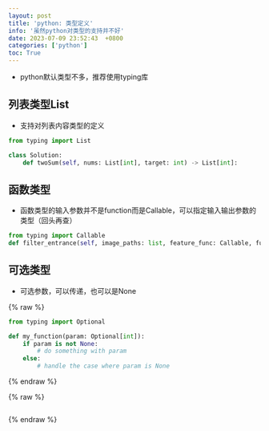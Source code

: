 ```yaml
---
layout: post
title: 'python: 类型定义'
info: '虽然python对类型的支持并不好'
date: 2023-07-09 23:52:43  +0800
categories: ['python']
toc: True
---
```


- python默认类型不多，推荐使用typing库


## 列表类型List
- 支持对列表内容类型的定义

```py
from typing import List

class Solution:
    def twoSum(self, nums: List[int], target: int) -> List[int]:
```

## 函数类型
- 函数类型的输入参数并不是function而是Callable，可以指定输入输出参数的类型（回头再查）

```py
from typing import Callable
def filter_entrance(self, image_paths: list, feature_func: Callable, func_name: str)->list:
```


## 可选类型
- 可选参数，可以传递，也可以是None

{% raw %}
```py
from typing import Optional

def my_function(param: Optional[int]):
    if param is not None:
        # do something with param
    else:
        # handle the case where param is None
```
{% endraw %}


<!-- ![引入图片]({{site.url}}/image/python/2023-07-09-py_type/image_1.jpg) -->

{% raw %}
```py
```
{% endraw %}
